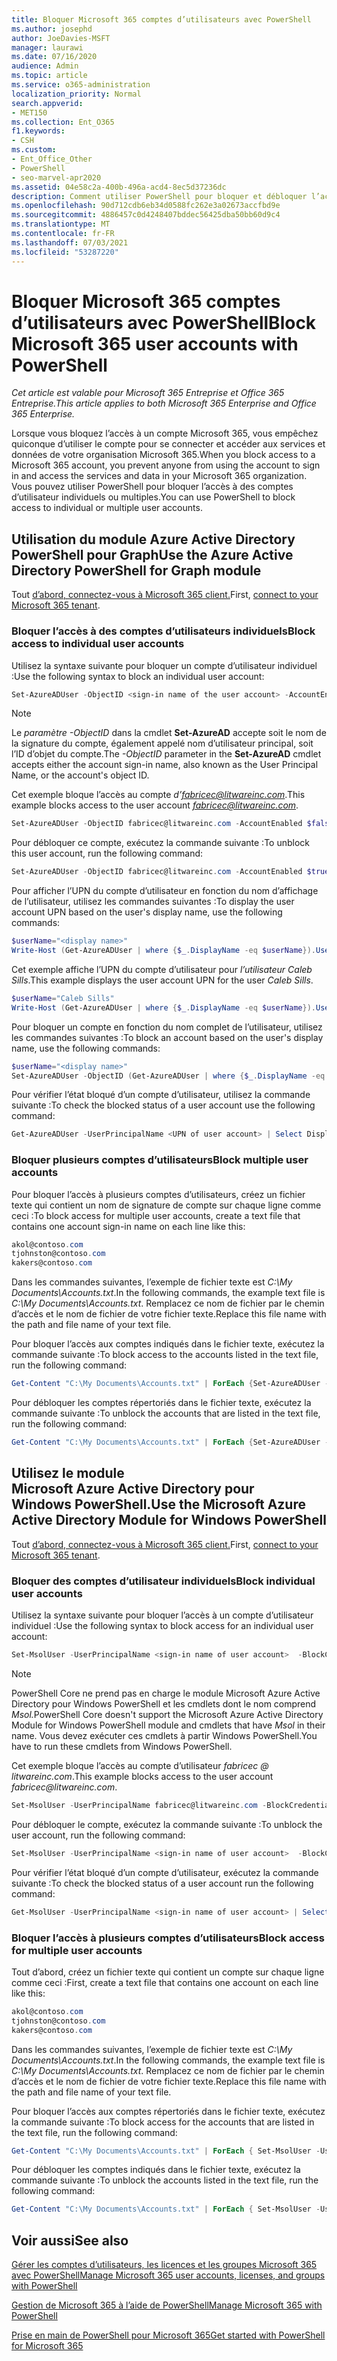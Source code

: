 ```yaml
---
title: Bloquer Microsoft 365 comptes d’utilisateurs avec PowerShell
ms.author: josephd
author: JoeDavies-MSFT
manager: laurawi
ms.date: 07/16/2020
audience: Admin
ms.topic: article
ms.service: o365-administration
localization_priority: Normal
search.appverid:
- MET150
ms.collection: Ent_O365
f1.keywords:
- CSH
ms.custom:
- Ent_Office_Other
- PowerShell
- seo-marvel-apr2020
ms.assetid: 04e58c2a-400b-496a-acd4-8ec5d37236dc
description: Comment utiliser PowerShell pour bloquer et débloquer l’accès Microsoft 365 comptes.
ms.openlocfilehash: 90d712cdb6eb34d0588fc262e3a02673accfbd9e
ms.sourcegitcommit: 4886457c0d4248407bddec56425dba50bb60d9c4
ms.translationtype: MT
ms.contentlocale: fr-FR
ms.lasthandoff: 07/03/2021
ms.locfileid: "53287220"
---
```

# <a name="block-microsoft-365-user-accounts-with-powershell"></a><span data-ttu-id="5590d-103">Bloquer Microsoft 365 comptes d’utilisateurs avec PowerShell</span><span class="sxs-lookup"><span data-stu-id="5590d-103">Block Microsoft 365 user accounts with PowerShell</span></span>

<span data-ttu-id="5590d-104">*Cet article est valable pour Microsoft 365 Entreprise et Office 365 Entreprise.*</span><span class="sxs-lookup"><span data-stu-id="5590d-104">*This article applies to both Microsoft 365 Enterprise and Office 365 Enterprise.*</span></span>

<span data-ttu-id="5590d-105">Lorsque vous bloquez l’accès à un compte Microsoft 365, vous empêchez quiconque d’utiliser le compte pour se connecter et accéder aux services et données de votre organisation Microsoft 365.</span><span class="sxs-lookup"><span data-stu-id="5590d-105">When you block access to a Microsoft 365 account, you prevent anyone from using the account to sign in and access the services and data in your Microsoft 365 organization.</span></span> <span data-ttu-id="5590d-106">Vous pouvez utiliser PowerShell pour bloquer l’accès à des comptes d’utilisateur individuels ou multiples.</span><span class="sxs-lookup"><span data-stu-id="5590d-106">You can use PowerShell to block access to individual or multiple user accounts.</span></span>

## <a name="use-the-azure-active-directory-powershell-for-graph-module"></a><span data-ttu-id="5590d-107">Utilisation du module Azure Active Directory PowerShell pour Graph</span><span class="sxs-lookup"><span data-stu-id="5590d-107">Use the Azure Active Directory PowerShell for Graph module</span></span>

<span data-ttu-id="5590d-108">Tout [d’abord, connectez-vous à Microsoft 365 client.](connect-to-microsoft-365-powershell.md#connect-with-the-azure-active-directory-powershell-for-graph-module)</span><span class="sxs-lookup"><span data-stu-id="5590d-108">First, [connect to your Microsoft 365 tenant](connect-to-microsoft-365-powershell.md#connect-with-the-azure-active-directory-powershell-for-graph-module).</span></span>

### <a name="block-access-to-individual-user-accounts"></a><span data-ttu-id="5590d-109">Bloquer l’accès à des comptes d’utilisateurs individuels</span><span class="sxs-lookup"><span data-stu-id="5590d-109">Block access to individual user accounts</span></span>

<span data-ttu-id="5590d-110">Utilisez la syntaxe suivante pour bloquer un compte d’utilisateur individuel :</span><span class="sxs-lookup"><span data-stu-id="5590d-110">Use the following syntax to block an individual user account:</span></span>

```powershell
Set-AzureADUser -ObjectID <sign-in name of the user account> -AccountEnabled $false
```

> [!NOTE]
> <span data-ttu-id="5590d-111">Le *paramètre -ObjectID* dans la cmdlet **Set-AzureAD** accepte soit le nom de la signature du compte, également appelé nom d’utilisateur principal, soit l’ID d’objet du compte.</span><span class="sxs-lookup"><span data-stu-id="5590d-111">The *-ObjectID* parameter in the **Set-AzureAD** cmdlet accepts either the account sign-in name, also known as the User Principal Name, or the account's object ID.</span></span>

<span data-ttu-id="5590d-112">Cet exemple bloque l’accès au compte *d’fabricec@litwareinc.com*.</span><span class="sxs-lookup"><span data-stu-id="5590d-112">This example blocks access to the user account *fabricec@litwareinc.com*.</span></span>

```powershell
Set-AzureADUser -ObjectID fabricec@litwareinc.com -AccountEnabled $false
```

<span data-ttu-id="5590d-113">Pour débloquer ce compte, exécutez la commande suivante :</span><span class="sxs-lookup"><span data-stu-id="5590d-113">To unblock this user account, run the following command:</span></span>

```powershell
Set-AzureADUser -ObjectID fabricec@litwareinc.com -AccountEnabled $true
```

<span data-ttu-id="5590d-114">Pour afficher l’UPN du compte d’utilisateur en fonction du nom d’affichage de l’utilisateur, utilisez les commandes suivantes :</span><span class="sxs-lookup"><span data-stu-id="5590d-114">To display the user account UPN based on the user's display name, use the following commands:</span></span>

```powershell
$userName="<display name>"
Write-Host (Get-AzureADUser | where {$_.DisplayName -eq $userName}).UserPrincipalName

```

<span data-ttu-id="5590d-115">Cet exemple affiche l’UPN du compte d’utilisateur pour  *l’utilisateur Caleb Sills*.</span><span class="sxs-lookup"><span data-stu-id="5590d-115">This example displays the user account UPN for the user  *Caleb Sills*.</span></span>

```powershell
$userName="Caleb Sills"
Write-Host (Get-AzureADUser | where {$_.DisplayName -eq $userName}).UserPrincipalName
```

<span data-ttu-id="5590d-116">Pour bloquer un compte en fonction du nom complet de l’utilisateur, utilisez les commandes suivantes :</span><span class="sxs-lookup"><span data-stu-id="5590d-116">To block an account based on the user's display name, use the following commands:</span></span>

```powershell
$userName="<display name>"
Set-AzureADUser -ObjectID (Get-AzureADUser | where {$_.DisplayName -eq $userName}).UserPrincipalName -AccountEnabled $false

```

<span data-ttu-id="5590d-117">Pour vérifier l’état bloqué d’un compte d’utilisateur, utilisez la commande suivante :</span><span class="sxs-lookup"><span data-stu-id="5590d-117">To check the blocked status of a user account use the following command:</span></span>

```powershell
Get-AzureADUser -UserPrincipalName <UPN of user account> | Select DisplayName,AccountEnabled
```

### <a name="block-multiple-user-accounts"></a><span data-ttu-id="5590d-118">Bloquer plusieurs comptes d’utilisateurs</span><span class="sxs-lookup"><span data-stu-id="5590d-118">Block multiple user accounts</span></span>

<span data-ttu-id="5590d-119">Pour bloquer l’accès à plusieurs comptes d’utilisateurs, créez un fichier texte qui contient un nom de signature de compte sur chaque ligne comme ceci :</span><span class="sxs-lookup"><span data-stu-id="5590d-119">To block access for multiple user accounts, create a text file that contains one account sign-in name on each line like this:</span></span>

  ```powershell
akol@contoso.com
tjohnston@contoso.com
kakers@contoso.com
  ```

<span data-ttu-id="5590d-120">Dans les commandes suivantes, l’exemple de fichier texte est *C:\My Documents\Accounts.txt*.</span><span class="sxs-lookup"><span data-stu-id="5590d-120">In the following commands, the example text file is *C:\My Documents\Accounts.txt*.</span></span> <span data-ttu-id="5590d-121">Remplacez ce nom de fichier par le chemin d’accès et le nom de fichier de votre fichier texte.</span><span class="sxs-lookup"><span data-stu-id="5590d-121">Replace this file name with the path and file name of your text file.</span></span>

<span data-ttu-id="5590d-122">Pour bloquer l’accès aux comptes indiqués dans le fichier texte, exécutez la commande suivante :</span><span class="sxs-lookup"><span data-stu-id="5590d-122">To block access to the accounts listed in the text file, run the following command:</span></span>

```powershell
Get-Content "C:\My Documents\Accounts.txt" | ForEach {Set-AzureADUser -ObjectID $_ -AccountEnabled $false}
```

<span data-ttu-id="5590d-123">Pour débloquer les comptes répertoriés dans le fichier texte, exécutez la commande suivante :</span><span class="sxs-lookup"><span data-stu-id="5590d-123">To unblock the accounts that are listed in the text file, run the following command:</span></span>

```powershell
Get-Content "C:\My Documents\Accounts.txt" | ForEach {Set-AzureADUser -ObjectID $_ -AccountEnabled $true}
```

## <a name="use-the-microsoft-azure-active-directory-module-for-windows-powershell"></a><span data-ttu-id="5590d-124">Utilisez le module Microsoft Azure Active Directory pour Windows PowerShell.</span><span class="sxs-lookup"><span data-stu-id="5590d-124">Use the Microsoft Azure Active Directory Module for Windows PowerShell</span></span>

<span data-ttu-id="5590d-125">Tout [d’abord, connectez-vous à Microsoft 365 client.](connect-to-microsoft-365-powershell.md#connect-with-the-microsoft-azure-active-directory-module-for-windows-powershell)</span><span class="sxs-lookup"><span data-stu-id="5590d-125">First, [connect to your Microsoft 365 tenant](connect-to-microsoft-365-powershell.md#connect-with-the-microsoft-azure-active-directory-module-for-windows-powershell).</span></span>

### <a name="block-individual-user-accounts"></a><span data-ttu-id="5590d-126">Bloquer des comptes d’utilisateur individuels</span><span class="sxs-lookup"><span data-stu-id="5590d-126">Block individual user accounts</span></span>

<span data-ttu-id="5590d-127">Utilisez la syntaxe suivante pour bloquer l’accès à un compte d’utilisateur individuel :</span><span class="sxs-lookup"><span data-stu-id="5590d-127">Use the following syntax to block access for an individual user account:</span></span>

```powershell
Set-MsolUser -UserPrincipalName <sign-in name of user account>  -BlockCredential $true
```

>[!Note]
><span data-ttu-id="5590d-128">PowerShell Core ne prend pas en charge le module Microsoft Azure Active Directory pour Windows PowerShell et les cmdlets dont le nom comprend *Msol.*</span><span class="sxs-lookup"><span data-stu-id="5590d-128">PowerShell Core doesn't support the Microsoft Azure Active Directory Module for Windows PowerShell module and cmdlets that have *Msol* in their name.</span></span> <span data-ttu-id="5590d-129">Vous devez exécuter ces cmdlets à partir Windows PowerShell.</span><span class="sxs-lookup"><span data-stu-id="5590d-129">You have to run these cmdlets from Windows PowerShell.</span></span>

<span data-ttu-id="5590d-130">Cet exemple bloque l’accès au compte d’utilisateur *fabricec \@ litwareinc.com*.</span><span class="sxs-lookup"><span data-stu-id="5590d-130">This example blocks access to the user account *fabricec\@litwareinc.com*.</span></span>

```powershell
Set-MsolUser -UserPrincipalName fabricec@litwareinc.com -BlockCredential $true
```

<span data-ttu-id="5590d-131">Pour débloquer le compte, exécutez la commande suivante :</span><span class="sxs-lookup"><span data-stu-id="5590d-131">To unblock the user account, run the following command:</span></span>

```powershell
Set-MsolUser -UserPrincipalName <sign-in name of user account>  -BlockCredential $false
```

<span data-ttu-id="5590d-132">Pour vérifier l’état bloqué d’un compte d’utilisateur, exécutez la commande suivante :</span><span class="sxs-lookup"><span data-stu-id="5590d-132">To check the blocked status of a user account run the following command:</span></span>

```powershell
Get-MsolUser -UserPrincipalName <sign-in name of user account> | Select DisplayName,BlockCredential
```

### <a name="block-access-for-multiple-user-accounts"></a><span data-ttu-id="5590d-133">Bloquer l’accès à plusieurs comptes d’utilisateurs</span><span class="sxs-lookup"><span data-stu-id="5590d-133">Block access for multiple user accounts</span></span>

<span data-ttu-id="5590d-134">Tout d’abord, créez un fichier texte qui contient un compte sur chaque ligne comme ceci :</span><span class="sxs-lookup"><span data-stu-id="5590d-134">First, create a text file that contains one account on each line like this:</span></span>

```powershell
akol@contoso.com
tjohnston@contoso.com
kakers@contoso.com
```

<span data-ttu-id="5590d-135">Dans les commandes suivantes, l’exemple de fichier texte est *C:\My Documents\Accounts.txt*.</span><span class="sxs-lookup"><span data-stu-id="5590d-135">In the following commands, the example text file is *C:\My Documents\Accounts.txt*.</span></span> <span data-ttu-id="5590d-136">Remplacez ce nom de fichier par le chemin d’accès et le nom de fichier de votre fichier texte.</span><span class="sxs-lookup"><span data-stu-id="5590d-136">Replace this file name with the path and file name of your text file.</span></span>

<span data-ttu-id="5590d-137">Pour bloquer l’accès aux comptes répertoriés dans le fichier texte, exécutez la commande suivante :</span><span class="sxs-lookup"><span data-stu-id="5590d-137">To block access for the accounts that are listed in the text file, run the following command:</span></span>

  ```powershell
  Get-Content "C:\My Documents\Accounts.txt" | ForEach { Set-MsolUser -UserPrincipalName $_ -BlockCredential $true }
  ```
<span data-ttu-id="5590d-138">Pour débloquer les comptes indiqués dans le fichier texte, exécutez la commande suivante :</span><span class="sxs-lookup"><span data-stu-id="5590d-138">To unblock the accounts listed in the text file, run the following command:</span></span>

  ```powershell
  Get-Content "C:\My Documents\Accounts.txt" | ForEach { Set-MsolUser -UserPrincipalName $_ -BlockCredential $false }
  ```

## <a name="see-also"></a><span data-ttu-id="5590d-139">Voir aussi</span><span class="sxs-lookup"><span data-stu-id="5590d-139">See also</span></span>

[<span data-ttu-id="5590d-140">Gérer les comptes d’utilisateurs, les licences et les groupes Microsoft 365 avec PowerShell</span><span class="sxs-lookup"><span data-stu-id="5590d-140">Manage Microsoft 365 user accounts, licenses, and groups with PowerShell</span></span>](manage-user-accounts-and-licenses-with-microsoft-365-powershell.md)

[<span data-ttu-id="5590d-141">Gestion de Microsoft 365 à l’aide de PowerShell</span><span class="sxs-lookup"><span data-stu-id="5590d-141">Manage Microsoft 365 with PowerShell</span></span>](manage-microsoft-365-with-microsoft-365-powershell.md)

[<span data-ttu-id="5590d-142">Prise en main de PowerShell pour Microsoft 365</span><span class="sxs-lookup"><span data-stu-id="5590d-142">Get started with PowerShell for Microsoft 365</span></span>](getting-started-with-microsoft-365-powershell.md)
